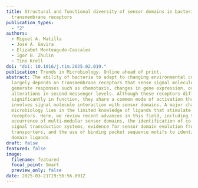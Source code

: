 ```yaml
---
title: Structural and functional diversity of sensor domains in bacterial
  transmembrane receptors
publication_types:
  - "2"
authors:
  - Miguel A. Matilla
  - José A. Gavira
  - Elizabet Monteagudo-Cascales
  - Igor B. Zhulin
  - Tino Krell
doi: "doi: 10.1016/j.tim.2025.02.019."
publication: Trends in Microbiology. Online ahead of print.
abstract: The ability of bacteria to adapt to changing environmental conditions
  largely depends on transmembrane receptors that sense signal molecules and
  generate responses such as chemotaxis, changes in gene expression, or
  alterations in second-messenger levels. Although these receptors differ
  significantly in function, they share a common mode of activation that
  involves signal molecule interaction with sensor domains. A major challenge in
  microbiology lies in the limited knowledge of ligands that stimulate
  receptors. Here, we review recent advances in this field, including the
  occurrence of multi-modular sensor domains, the identification of co-component
  signal transduction systems, evidence for sensor domain evolution from
  transporters, and the use of binding pocket sequence motifs to identify sensor
  domain ligands.
draft: false
featured: false
image:
  filename: featured
  focal_point: Smart
  preview_only: false
date: 2025-03-21T19:56:56.891Z
---
```

